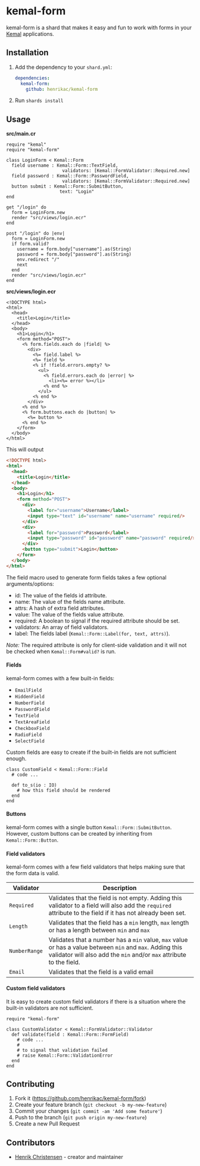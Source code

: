 # kemal-form

kemal-form is a shard that makes it easy and fun to work with forms in your [Kemal](https://kemalcr.com/) applications.

## Installation

1. Add the dependency to your `shard.yml`:

   ```yaml
   dependencies:
     kemal-form:
       github: henrikac/kemal-form
   ```

2. Run `shards install`

## Usage

**src/main.cr**
```crystal
require "kemal"
require "kemal-form"

class LoginForm < Kemal::Form
  field username : Kemal::Form::TextField,
                     validators: [Kemal::FormValidator::Required.new]
  field password : Kemal::Form::PasswordField,
                     validators: [Kemal::FormValidator::Required.new]
  button submit : Kemal::Form::SubmitButton,
                    text: "Login"
end

get "/login" do
  form = LoginForm.new
  render "src/views/login.ecr"
end

post "/login" do |env|
  form = LoginForm.new
  if form.valid?
    username = form.body["username"].as(String)
    password = form.body["password"].as(String)
    env.redirect "/"
    next
  end
  render "src/views/login.ecr"
end
```

**src/views/login.ecr**
```erb
<!DOCTYPE html>
<html>
  <head>
    <title>Login</title>
  </head>
  <body>
    <h1>Login</h1>
    <form method="POST">
      <% form.fields.each do |field| %>
        <div>
          <%= field.label %>
          <%= field %>
          <% if !field.errors.empty? %>
            <ul>
              <% field.errors.each do |error| %>
                <li><%= error %></li>
              <% end %>
            </ul>
          <% end %>
        </div>
      <% end %>
      <% form.buttons.each do |button| %>
        <%= button %>
      <% end %>
    </form>
  </body>
</html>
```

This will output

```html
<!DOCTYPE html>
<html>
  <head>
    <title>Login</title>
  </head>
  <body>
    <h1>Login</h1>
    <form method="POST">
      <div>
        <label for="username">Username</label>
        <input type="text" id="username" name="username" required/>
      </div>
      <div>
        <label for="password">Password</label>
        <input type="password" id="password" name="password" required/>
      </div>
      <button type="submit">Login</button>
    </form>
  </body>
</html>
```

The field macro used to generate form fields takes a few optional arguments/options:
+ id: The value of the fields id attribute.
+ name: The value of the fields name attribute.
+ attrs: A hash of extra field attributes.
+ value: The value of the fields value attribute.
+ required: A boolean to signal if the required attribute should be set.
+ validators: An array of field validators.
+ label: The fields label (`Kemal::Form::Label(for, text, attrs)`).

*Note:* The required attribute is only for client-side validation and it will not be checked when `Kemal::Form#valid?` is run.

#### Fields

kemal-form comes with a few built-in fields:
+ `EmailField`
+ `HiddenField`
+ `NumberField`
+ `PasswordField`
+ `TextField`
+ `TextAreaField`
+ `CheckboxField`
+ `RadioField`
+ `SelectField`

Custom fields are easy to create if the built-in fields are not sufficient enough.

```crystal
class CustomField < Kemal::Form::Field
  # code ...

  def to_s(io : IO)
    # how this field should be rendered
  end
end
```

#### Buttons

kemal-form comes with a single button `Kemal::Form::SubmitButton`. However, custom buttons can be created by inheriting from `Kemal::Form::Button`.

#### Field validators

kemal-form comes with a few field validators that helps making sure that the form data is valid.

| Validator | Description |
| --- | --- |
| `Required` | Validates that the field is not empty. Adding this validator to a field will also add the `required` attribute to the field if it has not already been set. |
| `Length` | Validates that the field has a `min` length, `max` length or has a length between `min` and `max` |
| `NumberRange` | Validates that a number has a `min` value, `max` value or has a value between `min` and `max`. Adding this validator will also add the `min` and/or `max` attribute to the field. |
| `Email` | Validates that the field is a valid email |

#### Custom field validators

It is easy to create custom field validators if there is a situation where the built-in validators are not sufficient.

```crystal
require "kemal-form"

class CustomValidator < Kemal::FormValidator::Validator
  def validate(field : Kemal::Form::FormField)
    # code ...
    #
    # to signal that validation failed
    # raise Kemal::Form::ValidationError
  end
end
```

## Contributing

1. Fork it (<https://github.com/henrikac/kemal-form/fork>)
2. Create your feature branch (`git checkout -b my-new-feature`)
3. Commit your changes (`git commit -am 'Add some feature'`)
4. Push to the branch (`git push origin my-new-feature`)
5. Create a new Pull Request

## Contributors

- [Henrik Christensen](https://github.com/henrikac) - creator and maintainer
